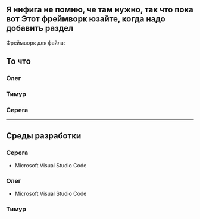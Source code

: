 Я нифига не помню, че там нужно, так что пока вот
Этот фреймворк юзайте, когда надо добавить раздел
---
Фреймворк для файла:
## То что
### Олег

### Тимур

### Серега

---

## Среды разработки
### Серега
- Microsoft Visual Studio Code
### Олег
- Microsoft Visual Studio Code
### Тимур
